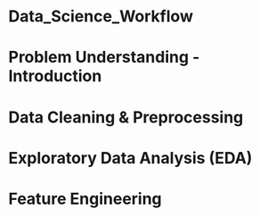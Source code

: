 # Data_Science_Workflow


# Problem Understanding - Introduction


# Data Cleaning & Preprocessing


# Exploratory Data Analysis (EDA)


# Feature Engineering

